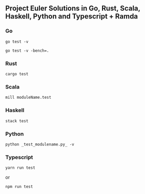 ## Project Euler Solutions in Go, Rust, Scala, Haskell, Python and Typescript + Ramda

### Go
`go test -v`

`go test -v -bench=.`

### Rust
`cargo test`

### Scala
`mill moduleName.test`

### Haskell
`stack test`

### Python
`python _test_modulename.py_ -v`

### Typescript
`yarn run test`

or

`npm run test`